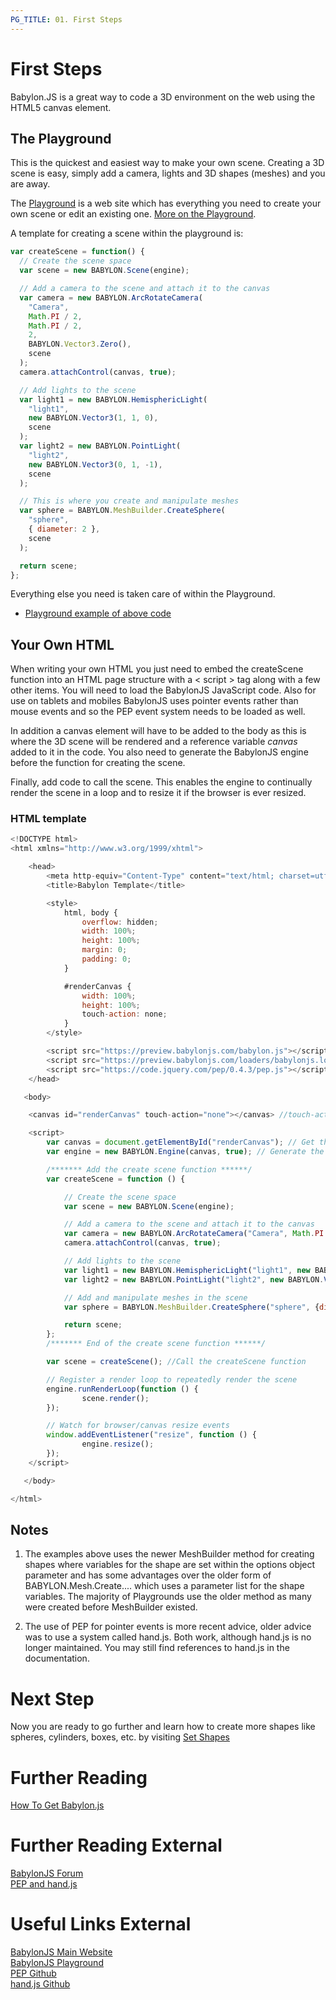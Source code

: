 ```yaml
---
PG_TITLE: 01. First Steps
---
```


# First Steps

Babylon.JS is a great way to code a 3D environment on the web using the HTML5 canvas element.

## The Playground

This is the quickest and easiest way to make your own scene. Creating a 3D scene is easy, simply add a camera, lights and 3D shapes (meshes) and you are away.

The [Playground](https://babylonjs-playground.com) is a web site which has everything you need to create
your own scene or edit an existing one. [More on the Playground](/features/Playground).

A template for creating a scene within the playground is:

```javascript
var createScene = function() {
  // Create the scene space
  var scene = new BABYLON.Scene(engine);

  // Add a camera to the scene and attach it to the canvas
  var camera = new BABYLON.ArcRotateCamera(
    "Camera",
    Math.PI / 2,
    Math.PI / 2,
    2,
    BABYLON.Vector3.Zero(),
    scene
  );
  camera.attachControl(canvas, true);

  // Add lights to the scene
  var light1 = new BABYLON.HemisphericLight(
    "light1",
    new BABYLON.Vector3(1, 1, 0),
    scene
  );
  var light2 = new BABYLON.PointLight(
    "light2",
    new BABYLON.Vector3(0, 1, -1),
    scene
  );

  // This is where you create and manipulate meshes
  var sphere = BABYLON.MeshBuilder.CreateSphere(
    "sphere",
    { diameter: 2 },
    scene
  );

  return scene;
};
```

Everything else you need is taken care of within the Playground.

- [Playground example of above code](https://www.babylonjs-playground.com/#WG9OY#1)

## Your Own HTML

When writing your own HTML you just need to embed the createScene function into an HTML page structure with a &lt; script &gt; tag along with a few other items. You will need to load the BabylonJS JavaScript code. Also for use on tablets and mobiles BabylonJS uses pointer events rather than mouse events and so the PEP event system needs to be loaded as well.

In addition a canvas element will have to be added to the body as this is where the 3D scene will be rendered and a reference variable _canvas_ added to it in the code. You also need to generate the BabylonJS engine before the function for creating the scene.

Finally, add code to call the scene. This enables the engine to continually render the scene in a loop and to resize it if the browser is ever resized.

### HTML template

```javascript
<!DOCTYPE html>
<html xmlns="http://www.w3.org/1999/xhtml">

    <head>
        <meta http-equiv="Content-Type" content="text/html; charset=utf-8"/>
        <title>Babylon Template</title>

        <style>
            html, body {
                overflow: hidden;
                width: 100%;
                height: 100%;
                margin: 0;
                padding: 0;
            }

            #renderCanvas {
                width: 100%;
                height: 100%;
                touch-action: none;
            }
        </style>

        <script src="https://preview.babylonjs.com/babylon.js"></script>
        <script src="https://preview.babylonjs.com/loaders/babylonjs.loaders.min.js"></script>
        <script src="https://code.jquery.com/pep/0.4.3/pep.js"></script>
    </head>

   <body>

	<canvas id="renderCanvas" touch-action="none"></canvas> //touch-action="none" for best results from PEP

	<script>
        var canvas = document.getElementById("renderCanvas"); // Get the canvas element
        var engine = new BABYLON.Engine(canvas, true); // Generate the BABYLON 3D engine

        /******* Add the create scene function ******/
        var createScene = function () {

            // Create the scene space
            var scene = new BABYLON.Scene(engine);

            // Add a camera to the scene and attach it to the canvas
            var camera = new BABYLON.ArcRotateCamera("Camera", Math.PI / 2, Math.PI / 2, 2, new BABYLON.Vector3(0,0,5), scene);
            camera.attachControl(canvas, true);

            // Add lights to the scene
            var light1 = new BABYLON.HemisphericLight("light1", new BABYLON.Vector3(1, 1, 0), scene);
            var light2 = new BABYLON.PointLight("light2", new BABYLON.Vector3(0, 1, -1), scene);

            // Add and manipulate meshes in the scene
            var sphere = BABYLON.MeshBuilder.CreateSphere("sphere", {diameter:2}, scene);

            return scene;
        };
        /******* End of the create scene function ******/

        var scene = createScene(); //Call the createScene function

        // Register a render loop to repeatedly render the scene
        engine.runRenderLoop(function () {
                scene.render();
        });

        // Watch for browser/canvas resize events
        window.addEventListener("resize", function () {
                engine.resize();
        });
	</script>

   </body>

</html>
```

## Notes

1. The examples above uses the newer MeshBuilder method for creating shapes where variables for the shape are set within the options object parameter and has some advantages over the older form of BABYLON.Mesh.Create.... which uses a parameter list for the shape variables. The majority of Playgrounds use the older method as many were created before MeshBuilder existed.

2. The use of PEP for pointer events is more recent advice, older advice was to use a system called hand.js. Both work, although hand.js is no longer maintained. You may still find references to hand.js in the documentation.

# Next Step

Now you are ready to go further and learn how to create more shapes like spheres, cylinders, boxes, etc. by visiting [Set Shapes](/babylon101/Discover_Basic_Elements)

# Further Reading

[How To Get Babylon.js](/babylon101/how_to_get)

# Further Reading External

[BabylonJS Forum](https://forum.babylonjs.com)  
[PEP and hand.js](http://www.html5gamedevs.com/topic/22474-how-does-babylonjs-get-pointer-events-working/#comment-127993)

# Useful Links External

[BabylonJS Main Website](http://www.babylonjs.com/)  
[BabylonJS Playground](https://babylonjs-playground.com)  
[PEP Github](https://github.com/jquery/PEP)  
[hand.js Github](https://github.com/Deltakosh/handjs)
